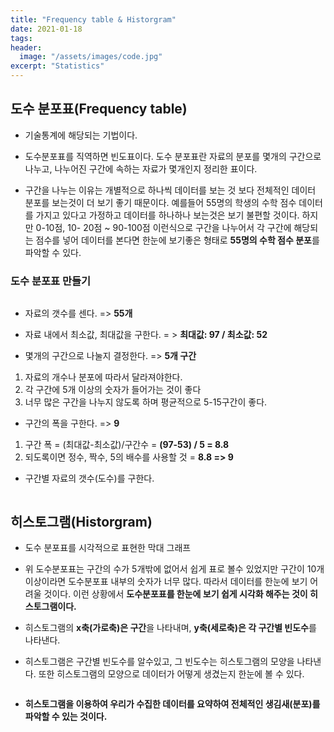 ```yaml
---
title: "Frequency table & Historgram"
date: 2021-01-18
tags:
header:
  image: "/assets/images/code.jpg"
excerpt: "Statistics"
---
```


## 도수 분포표(Frequency table)

 * 기술통계에 해당되는 기법이다.

 * 도수분포표를 직역하면 빈도표이다. 도수 분포표란 자료의 분포를 몇개의 구간으로 나누고, 나누어진 구간에 속하는 자료가 몇개인지 정리한 표이다.

 * 구간을 나누는 이유는 개별적으로 하나씩 데이터를 보는 것 보다 전체적인 데이터 분포를 보는것이 더 보기 좋기 때문이다. 예를들어 55명의 학생의 수학 점수 데이터를 가지고 있다고 가정하고 데이터를 하나하나 보는것은 보기 불편할 것이다. 하지만 0-10점, 10- 20점 ~ 90-100점 이런식으로 구간을 나누어서 각 구간에 해당되는 점수를 넣어 데이터를 본다면 한눈에 보기좋은 형태로 **55명의 수학 점수 분포**를 파악할 수 있다.



### 도수 분포표 만들기

<img src="{{ site.url }}{{ site.baseurl }}/assets/images/Statistics/4.png" alt="">

 * 자료의 갯수를 센다. => **55개**

 * 자료 내에서 최소값, 최대값을 구한다. = > **최대값: 97 / 최소값: 52**

 * 몇개의 구간으로 나눌지 결정한다. => **5개 구간**

 1. 자료의 개수나 분포에 따라서 달라져야한다.
 2. 각 구간에 5개 이상의 숫자가 들어가는 것이 좋다
 3. 너무 많은 구간을 나누지 않도록 하며 평균적으로 5-15구간이 좋다.

 * 구간의 폭을 구한다. => **9**

 1. 구간 폭 = (최대값-최소값)/구간수 = **(97-53) / 5 = 8.8**
 2. 되도록이면 정수, 짝수, 5의 배수를 사용할 것 = **8.8 => 9**

 * 구간별 자료의 갯수(도수)를 구한다.

<img src="{{ site.url }}{{ site.baseurl }}/assets/images/Statistics/5.png" alt="">



## 히스토그램(Historgram)

* 도수 분포표를 시각적으로 표현한 막대 그래프

* 위 도수분포표는 구간의 수가 5개밖에 없어서 쉽게 표로 볼수 있었지만 구간이 10개 이상이라면 도수분포표 내부의 숫자가 너무 많다. 따라서 데이터를 한눈에 보기 어려울 것이다. 이런 상황에서 **도수분포표를 한눈에 보기 쉽게 시각화 해주는 것이 히스토그램이다.**

* 히스토그램의 **x축(가로축)은 구간**을 나타내며, **y축(세로축)은 각 구간별 빈도수**를 나타낸다.

* 히스토그램은 구간별 빈도수를 알수있고, 그 빈도수는 히스토그램의 모양을 나타낸다. 또한 히스토그램의 모양으로 데이터가 어떻게 생겼는지 한눈에 볼 수 있다.

<img src="{{ site.url }}{{ site.baseurl }}/assets/images/Statistics/6.png" alt="">

* **히스토그램을 이용하여 우리가 수집한 데이터를 요약하여 전체적인 생김새(분포)를 파악할 수 있는 것이다.**